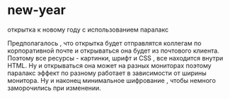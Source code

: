 # new-year
открытка к новому году с использованием паралакс

Предполагалось , что открытка будет отправлятся коллегам по корпоративной почте и открываться она будет из почтового клиента.
Поэтому все ресурсы - картинки, шрифт и CSS , все находится внутри HTML.
Ну и открываться она может на разных мониторах поэтому паралакс эффект по разному работает в зависимости от ширины монитора.
Ну и наконец минимальное шифрование , чтобы немного заморочились при изменении.
